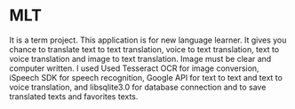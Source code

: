 # MLT
It is a term project.
This application is for new language learner. 
It gives you chance to translate text to text translation, voice to text translation, text to voice translation and image
to text translation. Image must be clear and computer written.
I used Used Tesseract OCR for image conversion, iSpeech SDK for speech recognition, Google API for text to text and
text to voice translation, and libsqlite3.0 for database connection and to save translated texts and favorites texts.
